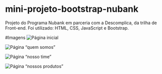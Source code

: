 # mini-projeto-bootstrap-nubank

Projeto do Programa Nubank em parceria com a Descomplica, da trilha de Front-end.
Foi utilizado: HTML, CSS, JavaScript e Bootstrap.


#Imagens
![Página inicial](./images/prints-site/pagina-inicial.PNG)

![Página “quem somos”](./imagens/images/prints-site/pagina-quem-somos.PNG)

![Página “nosso time”](./images/prints-site/pagina-nosso-time.PNG)

![Página “nossos produtos”](./images/prints-site/pagina-nossos-produtos.PNG)